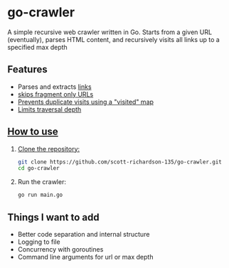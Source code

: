 # go-crawler
A simple recursive web crawler written in Go. Starts from a given URL (eventually), parses HTML content, and recursively visits all links up to a specified max depth

## Features
- Parses and extracts <a href=""> links
- skips fragment only URLs
- Prevents duplicate visits using a "visited" map
- Limits traversal depth

## How to use
1. Clone the repository:
   ```bash
   git clone https://github.com/scott-richardson-135/go-crawler.git
   cd go-crawler
   ```
2. Run the crawler:
   ```bash
   go run main.go
   ```
   
## Things I want to add
- Better code separation and internal structure
- Logging to file
- Concurrency with goroutines
- Command line arguments for url or max depth
